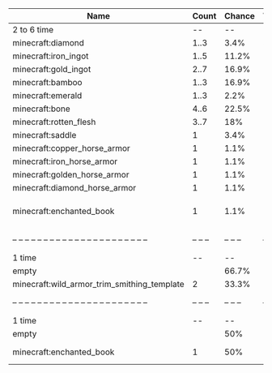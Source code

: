 | Name                                        | Count | Chance | Weight | Comment                                    |
| ------------------------------------------- | ----- | ------ | ------ | ------------------------------------------ |
| 2 to 6 time                                 |    -- |     -- |     -- |                                            |
| minecraft:diamond                           |  1..3 |   3.4% |   3/89 |                                            |
| minecraft:iron_ingot                        |  1..5 |  11.2% |  10/89 |                                            |
| minecraft:gold_ingot                        |  2..7 |  16.9% |  15/89 |                                            |
| minecraft:bamboo                            |  1..3 |  16.9% |  15/89 |                                            |
| minecraft:emerald                           |  1..3 |   2.2% |   2/89 |                                            |
| minecraft:bone                              |  4..6 |  22.5% |  20/89 |                                            |
| minecraft:rotten_flesh                      |  3..7 |    18% |  16/89 |                                            |
| minecraft:saddle                            |     1 |   3.4% |   3/89 |                                            |
| minecraft:copper_horse_armor                |     1 |   1.1% |   1/89 |                                            |
| minecraft:iron_horse_armor                  |     1 |   1.1% |   1/89 |                                            |
| minecraft:golden_horse_armor                |     1 |   1.1% |   1/89 |                                            |
| minecraft:diamond_horse_armor               |     1 |   1.1% |   1/89 |                                            |
| minecraft:enchanted_book                    |     1 |   1.1% |   1/89 | enchantments: {level: 30, #on_random_loot} |
| – – – – – – – – – – – – – – – – – – – – – – | – – – | – – –  | – – –  | – – – – – – – – – – – – – – – – – – – – –  |
| 1 time                                      |    -- |     -- |     -- |                                            |
| empty                                       |       |  66.7% |    2/3 |                                            |
| minecraft:wild_armor_trim_smithing_template |     2 |  33.3% |    1/3 |                                            |
| – – – – – – – – – – – – – – – – – – – – – – | – – – | – – –  | – – –  | – – – – – – – – – – – – – – – – – – – – –  |
| 1 time                                      |    -- |     -- |     -- |                                            |
| empty                                       |       |    50% |    1/2 |                                            |
| minecraft:enchanted_book                    |     1 |    50% |    1/2 | enchantments: unbreaking                   |
